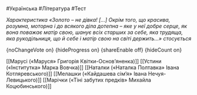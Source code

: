 #Українська #Література #Тест

*Характеристика «Золото – не дівка! […] Окрім того, що красива, розумна, моторна і до всякого діла дотепна – яке у неї добре серце, як вона поважає матір свою, шанує всіх старших за себе, яка трудяща, яка рукодільниця, що й себе і матір свою на світі держить…» стосується*

{noChangeVote on}
{hideProgress on}
{shareEnable off}
{hideCount on}

[[Марусі («Маруся» Григорія Квітки-Основ’яненка)]]
[[Устини («Інститутка» Марка Вовчка)]]
[[Наталки («Наталка Полтавка» Івана Котляревського)]]
[[Мелашки («Кайдашева сім’я» Івана Нечуя-Левицького)]]
[[Марічки («Тіні забутих предків» Михайла Коцюбинського)]]
